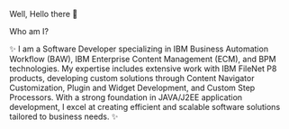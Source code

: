 Well, Hello there 👋

Who am I?

✨ I am a Software Developer specializing in IBM Business Automation Workflow (BAW), IBM Enterprise Content Management (ECM), and BPM technologies. My expertise includes extensive work with IBM FileNet P8 products, developing custom solutions through Content Navigator Customization, Plugin and Widget Development, and Custom Step Processors. With a strong foundation in JAVA/J2EE application development, I excel at creating efficient and scalable software solutions tailored to business needs. ✨ 


